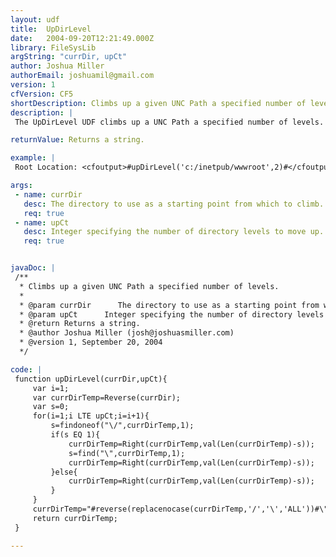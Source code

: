```yaml
---
layout: udf
title:  UpDirLevel
date:   2004-09-20T12:21:49.000Z
library: FileSysLib
argString: "currDir, upCt"
author: Joshua Miller
authorEmail: joshuamil@gmail.com
version: 1
cfVersion: CF5
shortDescription: Climbs up a given UNC Path a specified number of levels.
description: |
 The UpDirLevel UDF climbs up a UNC Path a specified number of levels. I've found this useful when creating site management tools in one directory that affect files in another directory. You could return the ROOT of a path or use it to move to the directoy immediately above the current location.

returnValue: Returns a string.

example: |
 Root Location: <cfoutput>#upDirLevel('c:/inetpub/wwwroot',2)#</cfoutput>

args:
 - name: currDir
   desc: The directory to use as a starting point from which to climb.
   req: true
 - name: upCt
   desc: Integer specifying the number of directory levels to move up.
   req: true


javaDoc: |
 /**
  * Climbs up a given UNC Path a specified number of levels.
  * 
  * @param currDir      The directory to use as a starting point from which to climb. (Required)
  * @param upCt      Integer specifying the number of directory levels to move up. (Required)
  * @return Returns a string. 
  * @author Joshua Miller (josh@joshuasmiller.com) 
  * @version 1, September 20, 2004 
  */

code: |
 function upDirLevel(currDir,upCt){
     var i=1;
     var currDirTemp=Reverse(currDir);
     var s=0;
     for(i=1;i LTE upCt;i=i+1){
         s=findoneof("\/",currDirTemp,1);
         if(s EQ 1){
             currDirTemp=Right(currDirTemp,val(Len(currDirTemp)-s));
             s=find("\",currDirTemp,1);
             currDirTemp=Right(currDirTemp,val(Len(currDirTemp)-s));
         }else{
             currDirTemp=Right(currDirTemp,val(Len(currDirTemp)-s));
         }
     }
     currDirTemp="#reverse(replacenocase(currDirTemp,'/','\','ALL'))#\";
     return currDirTemp;
 }

---
```


